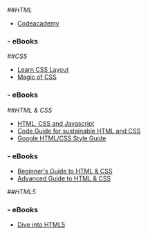 ##_HTML_

- [Codeacademy](http://www.codecademy.com/tracks/web)

### - eBooks


##_CSS_


- [Learn CSS Layout](http://learnlayout.com/)
- [Magic of CSS](http://adamschwartz.co/magic-of-css/)

### - eBooks

##_HTML & CSS_

- [HTML, CSS and Javascript](https://dash.generalassemb.ly/)
- [Code Guide for sustainable HTML and CSS](http://mdo.github.io/code-guide/)
- [Google HTML/CSS Style Guide](http://google-styleguide.googlecode.com/svn/trunk/htmlcssguide.xml)

### - eBooks
- [Beginner's Guide to HTML & CSS](http://learn.shayhowe.com/html-css/)
- [Advanced Guide to HTML & CSS](http://learn.shayhowe.com/advanced-html-css/)

##_HTML5_

### - eBooks
- [Dive into HTML5](http://diveintohtml5.info/)
